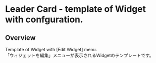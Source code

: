 # Leader Card - template of Widget with confguration.

## Overview
Template of Widget with [Edit Widget] menu. </br>
「ウィジェットを編集」メニューが表示されるWidgetのテンプレートです。
